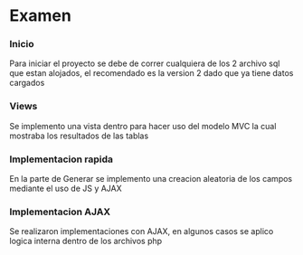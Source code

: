 # Examen
### Inicio
Para iniciar el proyecto se debe de correr cualquiera de los 2 archivo sql que estan alojados, el recomendado es la version 2 dado que ya tiene datos cargados
### Views
Se implemento una vista dentro para hacer uso del modelo MVC la cual mostraba los resultados de las tablas
### Implementacion rapida
En la parte de Generar se implemento una creacion aleatoria de los campos mediante el uso de JS y AJAX
### Implementacion AJAX
Se realizaron implementaciones con AJAX, en algunos casos se aplico logica interna dentro de los archivos php